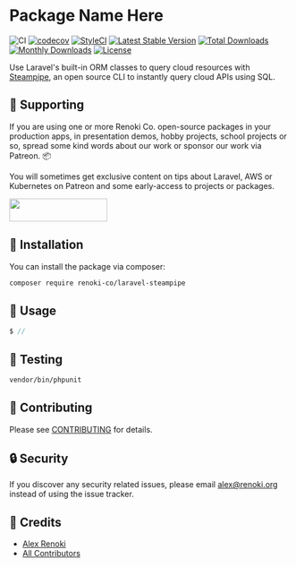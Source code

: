 Package Name Here
===================================

![CI](https://github.com/renoki-co/laravel-steampipe/workflows/CI/badge.svg?branch=master)
[![codecov](https://codecov.io/gh/renoki-co/laravel-steampipe/branch/master/graph/badge.svg)](https://codecov.io/gh/renoki-co/laravel-steampipe/branch/master)
[![StyleCI](https://github.styleci.io/repos/:styleci_code/shield?branch=master)](https://github.styleci.io/repos/:styleci_code)
[![Latest Stable Version](https://poser.pugx.org/renoki-co/laravel-steampipe/v/stable)](https://packagist.org/packages/renoki-co/laravel-steampipe)
[![Total Downloads](https://poser.pugx.org/renoki-co/laravel-steampipe/downloads)](https://packagist.org/packages/renoki-co/laravel-steampipe)
[![Monthly Downloads](https://poser.pugx.org/renoki-co/laravel-steampipe/d/monthly)](https://packagist.org/packages/renoki-co/laravel-steampipe)
[![License](https://poser.pugx.org/renoki-co/laravel-steampipe/license)](https://packagist.org/packages/renoki-co/laravel-steampipe)

Use Laravel's built-in ORM classes to query cloud resources with [Steampipe](https://hub.steampipe.io), an open source CLI to instantly query cloud APIs using SQL.

## 🤝 Supporting

If you are using one or more Renoki Co. open-source packages in your production apps, in presentation demos, hobby projects, school projects or so, spread some kind words about our work or sponsor our work via Patreon. 📦

You will sometimes get exclusive content on tips about Laravel, AWS or Kubernetes on Patreon and some early-access to projects or packages.

[<img src="https://c5.patreon.com/external/logo/become_a_patron_button.png" height="41" width="175" />](https://www.patreon.com/bePatron?u=10965171)

## 🚀 Installation

You can install the package via composer:

```bash
composer require renoki-co/laravel-steampipe
```

## 🙌 Usage

```php
$ //
```

## 🐛 Testing

``` bash
vendor/bin/phpunit
```

## 🤝 Contributing

Please see [CONTRIBUTING](CONTRIBUTING.md) for details.

## 🔒  Security

If you discover any security related issues, please email alex@renoki.org instead of using the issue tracker.

## 🎉 Credits

- [Alex Renoki](https://github.com/rennokki)
- [All Contributors](../../contributors)
